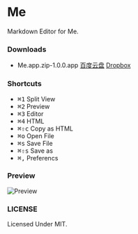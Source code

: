 # Me

Markdown Editor for Me.

### Downloads

* Me.app.zip-1.0.0.app [百度云盘](http://pan.baidu.com/share/link?shareid=1844251195&uk=2369229967) [Dropbox](https://www.dropbox.com/s/ioq77qltc31hfo0/Me.app.zip)


### Shortcuts

* <kbd>⌘1</kbd> Split View
* <kbd>⌘2</kbd> Preview
* <kbd>⌘3</kbd> Editor
* <kbd>⌘4</kbd> HTML
* <kbd>⌘⇧c</kbd> Copy as HTML
* <kbd>⌘o</kbd> Open File
* <kbd>⌘s</kbd> Save File
* <kbd>⌘⇧s</kbd> Save as
* <kbd>⌘,</kbd> Preferencs

### Preview

![Preview](https://raw.github.com/Witcher42/Me/master/asset/screenshot.png)

### LICENSE

Licensed Under MIT.